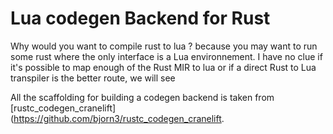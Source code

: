 # Lua codegen Backend for Rust

Why would you want to compile rust to lua ? because you may want to run some rust where the only interface is a Lua environnement. I have no clue if it's possible to map enough of the Rust MIR to lua or if a direct Rust to Lua transpiler is the better route, we will see

All the scaffolding for building a codegen backend is taken from [rustc_codegen_cranelift](https://github.com/bjorn3/rustc_codegen_cranelift.
